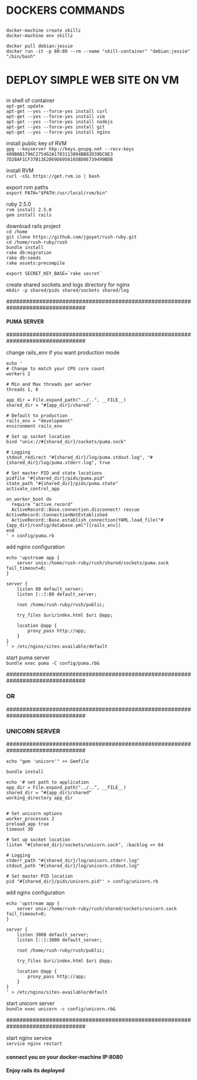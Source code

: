 ##
# DOCKERS COMMANDS
##

`docker-machine create skillz`  
`docker-machine env skillz`  


`docker pull debian:jessie`  
`docker run -it -p 80:80 --rm --name "skill-container" "debian:jessie" "/bin/bash"`  

##
# DEPLOY SIMPLE WEB SITE ON VM
##

in shell of container  
`apt-get update`  
`apt-get --yes --force-yes install curl`  
`apt-get --yes --force-yes install vim`  
`apt-get --yes --force-yes install nodejs`  
`apt-get --yes --force-yes install git`  
`apt-get --yes --force-yes install nginx`  

install public key of RVM  
`gpg --keyserver hkp://keys.gnupg.net --recv-keys 409B6B1796C275462A1703113804BB82D39DC0E3 7D2BAF1CF37B13E2069D6956105BD0E739499BDB`  

install RVM  
`curl -sSL https://get.rvm.io | bash`  

export rvm paths  
`export PATH="$PATH:/usr/local/rvm/bin"`  

ruby 2.5.0  
`rvm install 2.5.0`  
`gem install rails`  

download rails project  
`cd /home`  
`git clone https://github.com/jguyet/rush-ruby.git`  
`cd /home/rush-ruby/rush`  
`bundle install`  
`rake db:migration`  
`rake db:seeds`  
`rake assets:precompile`  

```
export SECRET_KEY_BASE=`rake secret`
```

create shared sockets and logs directory for nginx  
`mkdir -p shared/pids shared/sockets shared/log`  

################################################################################
####                              PUMA SERVER
################################################################################

change rails_env if you want production mode  
```
echo '
# Change to match your CPU core count
workers 2

# Min and Max threads per worker
threads 1, 6

app_dir = File.expand_path("../..", __FILE__)
shared_dir = "#{app_dir}/shared"

# Default to production
rails_env = "development"
environment rails_env

# Set up socket location
bind "unix://#{shared_dir}/sockets/puma.sock"

# Logging
stdout_redirect "#{shared_dir}/log/puma.stdout.log", "#{shared_dir}/log/puma.stderr.log", true

# Set master PID and state locations
pidfile "#{shared_dir}/pids/puma.pid"
state_path "#{shared_dir}/pids/puma.state"
activate_control_app

on_worker_boot do
  require "active_record"
  ActiveRecord::Base.connection.disconnect! rescue ActiveRecord::ConnectionNotEstablished
  ActiveRecord::Base.establish_connection(YAML.load_file("#{app_dir}/config/database.yml")[rails_env])
end
' > config/puma.rb
```  

add nginx configuration  
```
echo 'upstream app {
	server unix:/home/rush-ruby/rush/shared/sockets/puma.sock fail_timeout=0;
}

server {
	listen 80 default_server;
	listen [::]:80 default_server;

	root /home/rush-ruby/rush/public;

	try_files $uri/index.html $uri @app;

	location @app {
		proxy_pass http://app;
	}
}
' > /etc/nginx/sites-available/default
```  

start puma server  
`bundle exec puma -C config/puma.rb&`  

################################################################################

###                                    OR

################################################################################
###                              UNICORN SERVER
################################################################################

`echo "gem 'unicorn'" >> Gemfile` 

`bundle install`

```
echo '# set path to application
app_dir = File.expand_path("../..", __FILE__)
shared_dir = "#{app_dir}/shared"
working_directory app_dir


# Set unicorn options
worker_processes 2
preload_app true
timeout 30

# Set up socket location
listen "#{shared_dir}/sockets/unicorn.sock", :backlog => 64

# Logging
stderr_path "#{shared_dir}/log/unicorn.stderr.log"
stdout_path "#{shared_dir}/log/unicorn.stdout.log"

# Set master PID location
pid "#{shared_dir}/pids/unicorn.pid"' > config/unicorn.rb
```  

add nginx configuration  
```
echo 'upstream app {
	server unix:/home/rush-ruby/rush/shared/sockets/unicorn.sock fail_timeout=0;
}

server {
	listen 3000 default_server;
	listen [::]:3000 default_server;

	root /home/rush-ruby/rush/public;

	try_files $uri/index.html $uri @app;

	location @app {
		proxy_pass http://app;
	}
}
' > /etc/nginx/sites-available/default
```  

start unicorn server  
`bundle exec unicorn -c config/unicorn.rb&`  

################################################################################

start nginx service  
`service nginx restart`  

#### connect you on your docker-machine IP:8080  
#### Enjoy rails its deployed  
